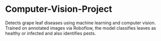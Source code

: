 # Computer-Vision-Project
Detects grape leaf diseases using machine learning and computer vision. Trained on annotated images via Roboflow, the model classifies leaves as healthy or infected and also identifies pests.

